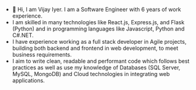 - 👋 Hi, I am Vijay Iyer. I am a Software Engineer with 6 years of work experience. 
- I am skilled in many technologies like React.js, Express.js, and Flask (Python) and in programming languages like Javascript, Python and C#.NET.
- I have experience working as a full stack developer in Agile projects, building both backend and frontend in web development, to meet business requirements.
- I aim to write clean, readable and performant code which follows best practices as well as use my knowledge of Databases (SQL Server, MySQL, MongoDB) and Cloud technologies in integrating web applications. 

<!---
VijayIyer/VijayIyer is a ✨ special ✨ repository because its `README.md` (this file) appears on your GitHub profile.
You can click the Preview link to take a look at your changes.
--->

<!-- PROJECTS START -->
<!-- PROJECTS END -->
